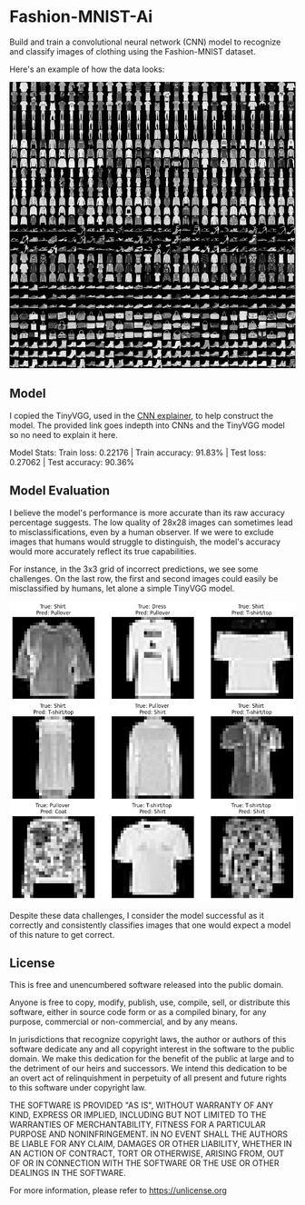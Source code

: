 # Fashion-MNIST-Ai

Build and train a convolutional neural network (CNN) model to recognize and classify images of clothing using the Fashion-MNIST dataset.

Here's an example of how the data looks:

![](https://github.com/EliFebres/Fashion-MNIST-Ai/blob/staging/images/fashion-mnist-logo.png)

## Model

I copied the TinyVGG, used in the [CNN explainer](https://poloclub.github.io/cnn-explainer/), to help construct the model. The provided link goes indepth into CNNs and the TinyVGG model so no need to explain it here.

Model Stats:
Train loss: 0.22176 | Train accuracy: 91.83% | Test loss: 0.27062 | Test accuracy: 90.36%

## Model Evaluation
I believe the model's performance is more accurate than its raw accuracy percentage suggests. The low quality of 28x28 images can sometimes lead to misclassifications, even by a human observer. If we were to exclude images that humans would struggle to distinguish, the model's accuracy would more accurately reflect its true capabilities.

For instance, in the 3x3 grid of incorrect predictions, we see some challenges. On the last row, the first and second images could easily be misclassified by humans, let alone a simple TinyVGG model.

![](https://github.com/EliFebres/Fashion-MNIST-Ai/blob/staging/images/3x3-grid-of-missclassifications.png)

Despite these data challenges, I consider the model successful as it correctly and consistently classifies images that one would expect a model of this nature to get correct.

## License
This is free and unencumbered software released into the public domain.

Anyone is free to copy, modify, publish, use, compile, sell, or
distribute this software, either in source code form or as a compiled
binary, for any purpose, commercial or non-commercial, and by any
means.

In jurisdictions that recognize copyright laws, the author or authors
of this software dedicate any and all copyright interest in the
software to the public domain. We make this dedication for the benefit
of the public at large and to the detriment of our heirs and
successors. We intend this dedication to be an overt act of
relinquishment in perpetuity of all present and future rights to this
software under copyright law.

THE SOFTWARE IS PROVIDED "AS IS", WITHOUT WARRANTY OF ANY KIND,
EXPRESS OR IMPLIED, INCLUDING BUT NOT LIMITED TO THE WARRANTIES OF
MERCHANTABILITY, FITNESS FOR A PARTICULAR PURPOSE AND NONINFRINGEMENT.
IN NO EVENT SHALL THE AUTHORS BE LIABLE FOR ANY CLAIM, DAMAGES OR
OTHER LIABILITY, WHETHER IN AN ACTION OF CONTRACT, TORT OR OTHERWISE,
ARISING FROM, OUT OF OR IN CONNECTION WITH THE SOFTWARE OR THE USE OR
OTHER DEALINGS IN THE SOFTWARE.

For more information, please refer to <https://unlicense.org>